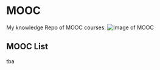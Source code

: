 # MOOC
My knowledge Repo of MOOC courses.
![Image of MOOC](http://www.marshallacm.co.uk/wp-content/uploads/moocs-banner.png)

## MOOC List
tba

